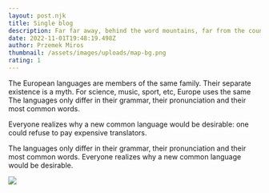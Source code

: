 ```yaml
---
layout: post.njk
title: Single blog
description: Far far away, behind the word mountains, far from the countries Vokalia and Consonantia, there live the blind texts. Separated they live in Bookmarksgrove right at the coast of the Semantics, a large language ocean.
date: 2022-11-01T19:48:19.498Z
author: Przemek Miros
thumbnail: /assets/images/uploads/map-bg.png
rating: 1
---
```

The European languages are members of the same family. Their separate existence is a myth. For science, music, sport, etc, Europe uses the same  The languages only differ in their grammar, their pronunciation and their most common words.

Everyone realizes why a new common language would be desirable: one could refuse to pay expensive translators. 

The languages only differ in their grammar, their pronunciation and their most common words. Everyone realizes why a new common language would be desirable.

![](/assets/images/uploads/map-bg.png)